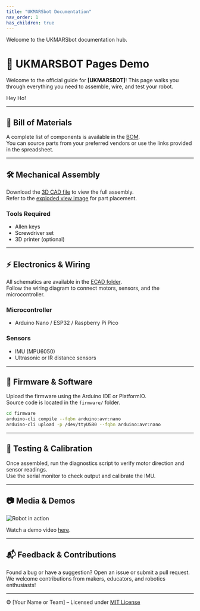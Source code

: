 ```yaml
---
title: "UKMARSbot Documentation"
nav_order: 1
has_children: true
---
```

Welcome to the UKMARSbot documentation hub.

# 🤖 UKMARSBOT Pages Demo


Welcome to the official guide for **[UKMARSBOT]**! This page walks you through everything you need to assemble, wire, and test your robot.

Hey Ho!

---

## 🧩 Bill of Materials

A complete list of components is available in the [BOM](./bom/bom.csv).  
You can source parts from your preferred vendors or use the links provided in the spreadsheet.

---

## 🛠️ Mechanical Assembly

Download the [3D CAD file](./mechanical/assembly.step) to view the full assembly.  
Refer to the [exploded view image](./images/exploded_view.png) for part placement.

### Tools Required
- Allen keys
- Screwdriver set
- 3D printer (optional)

---

## ⚡ Electronics & Wiring

All schematics are available in the [ECAD folder](./schematics/Arduino_Nano-Rev3.2-SCH.pdf).  
Follow the wiring diagram to connect motors, sensors, and the microcontroller.

### Microcontroller
- Arduino Nano / ESP32 / Raspberry Pi Pico

### Sensors
- IMU (MPU6050)
- Ultrasonic or IR distance sensors

---

## 🧠 Firmware & Software

Upload the firmware using the Arduino IDE or PlatformIO.  
Source code is located in the `firmware/` folder.

```bash
cd firmware
arduino-cli compile --fqbn arduino:avr:nano
arduino-cli upload -p /dev/ttyUSB0 --fqbn arduino:avr:nano
```

---

## 🧪 Testing & Calibration

Once assembled, run the diagnostics script to verify motor direction and sensor readings.  
Use the serial monitor to check output and calibrate the IMU.

---

## 📷 Media & Demos

![Robot in action](./images/demo_photo.jpg)

Watch a demo video [here](https://www.youtube.com/watch?v=your-demo-link).

---

## 📬 Feedback & Contributions

Found a bug or have a suggestion? Open an issue or submit a pull request.  
We welcome contributions from makers, educators, and robotics enthusiasts!

---

© [Your Name or Team] – Licensed under [MIT License](./LICENSE)
